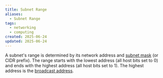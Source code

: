 ```yaml
---
title: Subnet Range
aliases:
  - Subnet Range
tags:
  - networking
  - computing
created: 2025-06-24
updated: 2025-06-24
---
```


A subnet's range is determined by its network address and [subnet mask](notes/subnet-masks.md) (or CIDR prefix). The range starts with the lowest address (all host bits set to 0) and ends with the highest address (all host bits set to 1). The highest address is the [broadcast address](notes/broadcast-address.md).